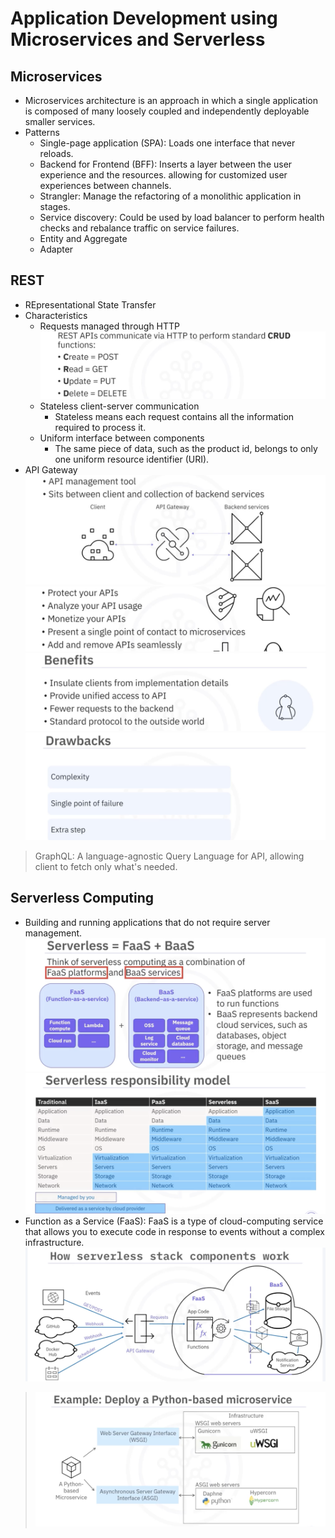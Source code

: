 # Application Development using Microservices and Serverless  
## Microservices  
- Microservices architecture is an approach in which a single application is composed of many loosely coupled and independently deployable smaller services.  
- Patterns  
    - Single-page application (SPA): Loads one interface that never reloads.  
    - Backend for Frontend (BFF): Inserts a layer between the user experience and the resources. allowing for customized user experiences between channels.  
    - Strangler: Manage the refactoring of a monolithic application in stages.  
    - Service discovery: Could be used by load balancer to perform health checks and rebalance traffic on service failures.  
    - Entity and Aggregate  
    - Adapter  
## REST  
- REpresentational State Transfer  
- Characteristics  
    - Requests managed through HTTP  
        ![rest_requests](./static/10/rest_requests.png)  
    - Stateless client-server communication  
        - Stateless means each request contains all the information required to process it.  
    - Uniform interface between components  
        - The same piece of data, such as the product id, belongs to only one uniform resource identifier (URI).  
- API Gateway
![api_gateway](./static/10/api_gateway.png)  
![api_gateway_usage](./static/10/api_gateway_usage.png)  
![api_gateway_benefits](./static/10/api_gateway_benefits.png)  
![api_gateway_drawbacks](./static/10/api_gateway_drawbacks.png)  
> GraphQL: A language-agnostic Query Language for API, allowing client to fetch only what's needed.  
## Serverless Computing  
- Building and running applications that do not require server management.  
![serverless_faas_baas](./static/10/serverless_faas_baas.png)  
![serverless_responsibility_model](./static/10/serverless_responsibility_model.png)  
- Function as a Service (FaaS): FaaS is a type of cloud-computing service that allows you to execute code in response to events without a complex infrastructure.  
![serverless_components_work](./static/10/serverless_components_work.png)  
> ![python_deploy_interfaces](./static/10/python_deploy_interfaces.png)  
